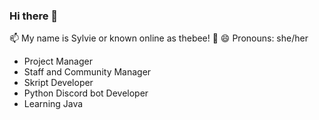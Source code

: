 ### Hi there 👋

📫 My name is Sylvie or known online as thebee! 🐝
😄 Pronouns: she/her

- Project Manager
- Staff and Community Manager
- Skript Developer
- Python Discord bot Developer
- Learning Java

